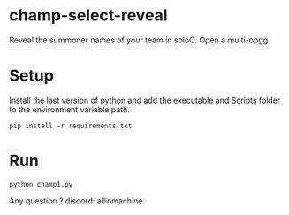 # champ-select-reveal
Reveal the summoner names of your team in soloQ. Open a multi-opgg 

# Setup

Install the last version of python and add the executable and Scripts folder to the environment variable path. 

`pip install -r requirements.txt`

# Run

`python champ1.py`

Any question ? discord: allinmachine
